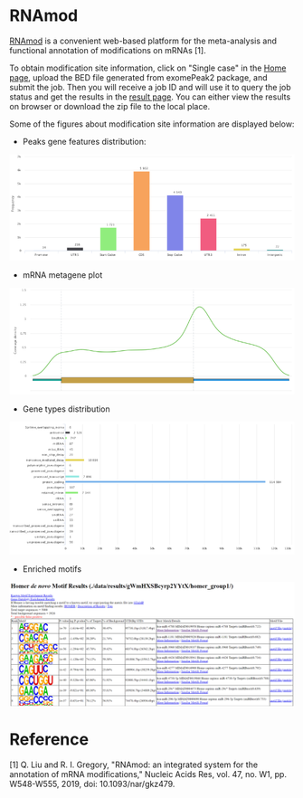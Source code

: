 # RNAmod

[RNAmod](http://61.147.117.195/RNAmod/) is a convenient web-based platform for the meta-analysis and functional annotation of modifications on mRNAs [1].

To obtain modification site information, click on "Single case" in the [Home page](http://bioinformatics.sc.cn/RNAmod/index.php), upload the BED file generated from exomePeak2 package, and submit the job. Then you will receive a job ID and will use it to query the job status and get the results in the [result page](http://bioinformatics.sc.cn/RNAmod/results.php). You can either view the results on browser or download the zip file to the local place. 

Some of the figures about modification site information are displayed below:

*  Peaks gene features distribution:

![RNAmod1](../assets/images/M3/RNAmod1.png)

* mRNA metagene plot

![RNAmod1](../assets/images/M3/RNAmod2.png)

* Gene types distribution

![RNAmod1](../assets/images/M3/RNAmod4.png)

* Enriched motifs

![RNAmod1](../assets/images/M3/RNAmod3.png)



# Reference

[1] Q. Liu and R. I. Gregory, "RNAmod: an integrated system for the annotation of mRNA modifications," Nucleic Acids Res, vol. 47, no. W1, pp. W548-W555, 2019, doi: 10.1093/nar/gkz479.
